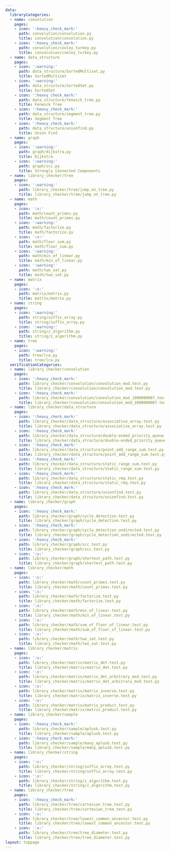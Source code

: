 ```yaml
---
data:
  libraryCategories:
  - name: convolution
    pages:
    - icon: ':heavy_check_mark:'
      path: convolution/convolution.py
      title: convolution/convolution.py
    - icon: ':heavy_check_mark:'
      path: convolution/cooley_turkey.py
      title: convolution/cooley_turkey.py
  - name: data_structure
    pages:
    - icon: ':warning:'
      path: data_structure/SortedMultiset.py
      title: SortedMultiset
    - icon: ':warning:'
      path: data_structure/SortedSet.py
      title: SortedSet
    - icon: ':heavy_check_mark:'
      path: data_structure/fenwick_tree.py
      title: Fenwick Tree
    - icon: ':heavy_check_mark:'
      path: data_structure/segment_tree.py
      title: Segment Tree
    - icon: ':heavy_check_mark:'
      path: data_structure/unionfind.py
      title: Union Find
  - name: graph
    pages:
    - icon: ':warning:'
      path: graph/dijkstra.py
      title: Dijkstra
    - icon: ':warning:'
      path: graph/scc.py
      title: Strongly Connected Components
  - name: library_checker/tree
    pages:
    - icon: ':warning:'
      path: library_checker/tree/jump_on_tree.py
      title: library_checker/tree/jump_on_tree.py
  - name: math
    pages:
    - icon: ':x:'
      path: math/count_primes.py
      title: math/count_primes.py
    - icon: ':warning:'
      path: math/factorize.py
      title: math/factorize.py
    - icon: ':x:'
      path: math/floor_sum.py
      title: math/floor_sum.py
    - icon: ':warning:'
      path: math/min_of_linear.py
      title: math/min_of_linear.py
    - icon: ':warning:'
      path: math/two_sat.py
      title: math/two_sat.py
  - name: matrix
    pages:
    - icon: ':x:'
      path: matrix/matrix.py
      title: matrix/matrix.py
  - name: string
    pages:
    - icon: ':warning:'
      path: string/suffix_array.py
      title: string/suffix_array.py
    - icon: ':warning:'
      path: string/z_algorithm.py
      title: string/z_algorithm.py
  - name: tree
    pages:
    - icon: ':warning:'
      path: tree/lca.py
      title: tree/lca.py
  verificationCategories:
  - name: library_checker/convolution
    pages:
    - icon: ':heavy_check_mark:'
      path: library_checker/convolution/convolution_mod.test.py
      title: library_checker/convolution/convolution_mod.test.py
    - icon: ':heavy_check_mark:'
      path: library_checker/convolution/convolution_mod_1000000007.test.py
      title: library_checker/convolution/convolution_mod_1000000007.test.py
  - name: library_checker/data_structure
    pages:
    - icon: ':heavy_check_mark:'
      path: library_checker/data_structure/associative_array.test.py
      title: library_checker/data_structure/associative_array.test.py
    - icon: ':heavy_check_mark:'
      path: library_checker/data_structure/double-ended_priority_queue.test.py
      title: library_checker/data_structure/double-ended_priority_queue.test.py
    - icon: ':heavy_check_mark:'
      path: library_checker/data_structure/point_add_range_sum.test.py
      title: library_checker/data_structure/point_add_range_sum.test.py
    - icon: ':heavy_check_mark:'
      path: library_checker/data_structure/static_range_sum.test.py
      title: library_checker/data_structure/static_range_sum.test.py
    - icon: ':heavy_check_mark:'
      path: library_checker/data_structure/static_rmq.test.py
      title: library_checker/data_structure/static_rmq.test.py
    - icon: ':heavy_check_mark:'
      path: library_checker/data_structure/unionfind.test.py
      title: library_checker/data_structure/unionfind.test.py
  - name: library_checker/graph
    pages:
    - icon: ':heavy_check_mark:'
      path: library_checker/graph/cycle_detection.test.py
      title: library_checker/graph/cycle_detection.test.py
    - icon: ':heavy_check_mark:'
      path: library_checker/graph/cycle_detection_undirected.test.py
      title: library_checker/graph/cycle_detection_undirected.test.py
    - icon: ':heavy_check_mark:'
      path: library_checker/graph/scc.test.py
      title: library_checker/graph/scc.test.py
    - icon: ':x:'
      path: library_checker/graph/shortest_path.test.py
      title: library_checker/graph/shortest_path.test.py
  - name: library_checker/math
    pages:
    - icon: ':x:'
      path: library_checker/math/count_primes.test.py
      title: library_checker/math/count_primes.test.py
    - icon: ':x:'
      path: library_checker/math/factorize.test.py
      title: library_checker/math/factorize.test.py
    - icon: ':x:'
      path: library_checker/math/min_of_linear.test.py
      title: library_checker/math/min_of_linear.test.py
    - icon: ':x:'
      path: library_checker/math/sum_of_floor_of_linear.test.py
      title: library_checker/math/sum_of_floor_of_linear.test.py
    - icon: ':x:'
      path: library_checker/math/two_sat.test.py
      title: library_checker/math/two_sat.test.py
  - name: library_checker/matrix
    pages:
    - icon: ':x:'
      path: library_checker/matrix/matrix_det.test.py
      title: library_checker/matrix/matrix_det.test.py
    - icon: ':x:'
      path: library_checker/matrix/matrix_det_arbitrary_mod.test.py
      title: library_checker/matrix/matrix_det_arbitrary_mod.test.py
    - icon: ':x:'
      path: library_checker/matrix/matrix_inverse.test.py
      title: library_checker/matrix/matrix_inverse.test.py
    - icon: ':x:'
      path: library_checker/matrix/matrix_product.test.py
      title: library_checker/matrix/matrix_product.test.py
  - name: library_checker/sample
    pages:
    - icon: ':heavy_check_mark:'
      path: library_checker/sample/aplusb.test.py
      title: library_checker/sample/aplusb.test.py
    - icon: ':heavy_check_mark:'
      path: library_checker/sample/many_aplusb.test.py
      title: library_checker/sample/many_aplusb.test.py
  - name: library_checker/string
    pages:
    - icon: ':x:'
      path: library_checker/string/suffix_array.test.py
      title: library_checker/string/suffix_array.test.py
    - icon: ':x:'
      path: library_checker/string/z_algorithm.test.py
      title: library_checker/string/z_algorithm.test.py
  - name: library_checker/tree
    pages:
    - icon: ':heavy_check_mark:'
      path: library_checker/tree/cartesian_tree.test.py
      title: library_checker/tree/cartesian_tree.test.py
    - icon: ':x:'
      path: library_checker/tree/lowest_common_ancestor.test.py
      title: library_checker/tree/lowest_common_ancestor.test.py
    - icon: ':x:'
      path: library_checker/tree/tree_diameter.test.py
      title: library_checker/tree/tree_diameter.test.py
layout: toppage
---
```

